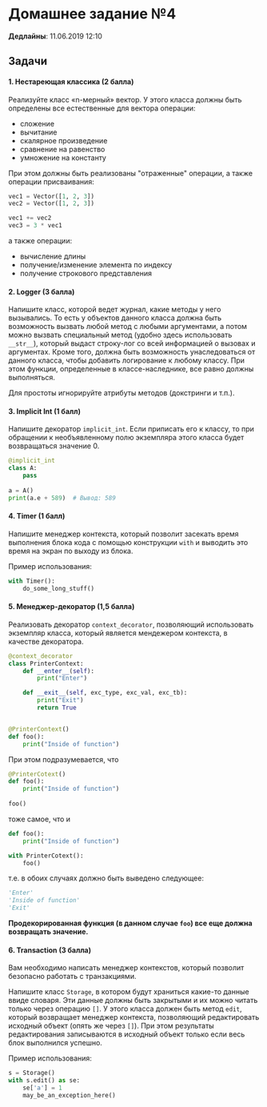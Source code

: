 # Домашнее задание №4

**Дедлайны**: 11.06.2019 12:10

## Задачи
#### 1. Нестареющая классика (2 балла)
Реализуйте класс «n-мерный» вектор. У этого класса должны быть определены все 
естественные для вектора операции:
 - сложение
 - вычитание
 - скалярное произведение 
 - сравнение на равенство
 - умножение на константу 
 
При этом должны быть реализованы "отраженные" операции, а также операции присваивания: 
```python
vec1 = Vector([1, 2, 3])
vec2 = Vector([1, 2, 3])

vec1 += vec2 
vec3 = 3 * vec1
``` 
 
а также операции:
 - вычисление длины
 - получение/изменение элемента по индексу 
 - получение строкового представления

#### 2. Logger (3 балла)

Напишите класс, которой ведет журнал, какие методы у него вызывались. То есть у объектов данного класса должна быть
возможность вызвать любой метод с любыми аргументами, а потом можно вызвать специальный метод (удобно здесь использовать
`__str__`), который выдаст строку-лог со всей информацией о вызовах и аргументах. Кроме того, должна быть возможность
унаследоваться от данного класса, чтобы добавить логирование к любому классу. При этом функции, определенные в
классе-наследнике, все равно должны выполняться.

Для простоты игнорируйте атрибуты методов (докстринги и т.п.).

#### 3. Implicit Int (1 балл)
Напишите декоратор `implicit_int`. Если приписать его к классу, то при обращении к необъявленному полю экземпляра этого
класса будет возвращаться значение 0.

```python
@implicit_int
class A:
    pass
    
a = A()
print(a.e + 589)  # Вывод: 589
```

#### 4. Timer (1 балл)

Напишите менеджер контекста, который позволит засекать время выполнения блока кода с помощью конструкции
`with` и выводить это время на экран по выходу из блока.

Пример использования:
```python
with Timer():
    do_some_long_stuff()
```


#### 5. Менеджер-декоратор (1,5 балла)
Реализовать декоратор `context_decorator`, позволяющий использовать экземпляр класса, который является мендежером
 контекста, в качестве декоратора.

```python
@context_decorator
class PrinterContext:
    def __enter__(self):
        print("Enter")

    def __exit__(self, exc_type, exc_val, exc_tb):
        print("Exit")
        return True


@PrinterContext()
def foo():
    print("Inside of function") 
```

При этом подразумевается, что 
```python
@PrinterCotext()
def foo():
    print("Inside of function")
   
foo()
```

тоже самое, что и 
```python
def foo():
    print("Inside of function")

with PrinterCotext():
    foo()
```
т.е. в обоих случаях должно быть выведено следующее:
```python
'Enter'
'Inside of function'
'Exit'
```

**Продекорированная функция (в данном случае `foo`) все еще должна возвращать значение.**

#### 6. Transaction (3 балла)

Вам необходимо написать менеджер контекстов, который позволит безопасно работать с транзакциями. 

Напишите класс `Storage`, в котором будут храниться какие-то данные ввиде словаря. Эти данные должны быть закрытыми и 
их можно читать только через операцию `[]`. У этого класса должен быть метод `edit`, который возвращает менеджер контекста, позволяющий редактировать
исходный объект (опять же через `[]`). При этом результаты редактирования записываются в исходный объект только если 
весь блок выполнился успешно.

Пример использования:
```python
s = Storage()
with s.edit() as se:
    se['a'] = 1
    may_be_an_exception_here()
```

   
        
